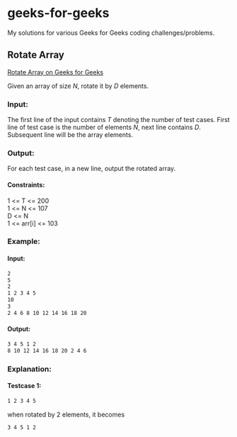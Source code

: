 # geeks-for-geeks
My solutions for various Geeks for Geeks coding challenges/problems.

## Rotate Array

[Rotate Array on Geeks for Geeks](https://practice.geeksforgeeks.org/problems/rotate-array-by-n-elements/0)

Given an array of size *N*, rotate it by *D* elements. 

### Input:
The first line of the input contains *T* denoting the number of test cases. First line of test case is the number of elements *N*, next line contains *D*. Subsequent line will be the array elements.

### Output:
For each test case, in a new line, output the rotated array.

#### Constraints:
1 <= T <= 200<br />
1 <= N <= 107<br />
D <= N<br />
1 <= arr[i] <= 103<br />

### Example:
#### Input:
```bash
2
5
2
1 2 3 4 5 
10
3
2 4 6 8 10 12 14 16 18 20
```

#### Output:
```bash
3 4 5 1 2
8 10 12 14 16 18 20 2 4 6
```

### Explanation:
#### Testcase 1:
```bash
1 2 3 4 5 
```

when rotated by 2 elements, it becomes

```bash
3 4 5 1 2
```
